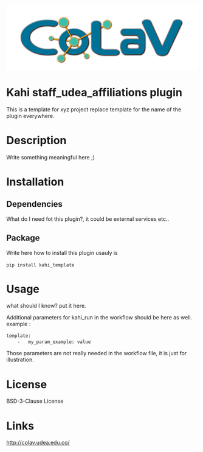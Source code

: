 <center><img src="https://raw.githubusercontent.com/colav/colav.github.io/master/img/Logo.png"/></center>

# Kahi staff_udea_affiliations plugin 
This is a template for xyz project
replace template for the name of the plugin everywhere.

# Description
Write something meaningful here ;)

# Installation

## Dependencies
What do I need fot this plugin?, it could be external services etc..

## Package
Write here how to install this plugin
usauly is 

`pip install kahi_template`


# Usage
what should I know?
put it here.

Additional parameters for kahi_run in the workflow should be here as well.
example :

```
template:
    -   my_param_example: value
```
Those parameters are not really needed in the workflow file, it is just for illustration.


# License
BSD-3-Clause License 

# Links
http://colav.udea.edu.co/



